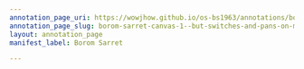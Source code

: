 ```yaml
---
annotation_page_uri: https://wowjhow.github.io/os-bs1963/annotations/borom-sarret-canvas-1--but-switches-and-pans-on-main-character-as-he-is-moving-through-the-town-via-horse-and-cart--.json
annotation_page_slug: borom-sarret-canvas-1--but-switches-and-pans-on-main-character-as-he-is-moving-through-the-town-via-horse-and-cart--
layout: annotation_page
manifest_label: Borom Sarret

---
```

